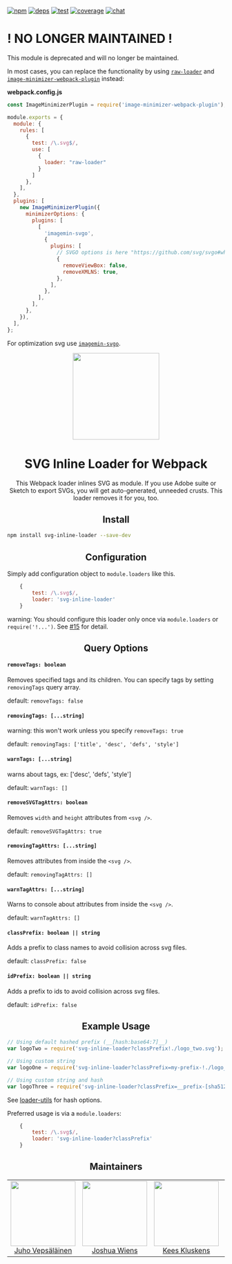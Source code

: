 [![npm][npm]][npm-url]
[![deps][deps]][deps-url]
[![test][test]][test-url]
[![coverage][cover]][cover-url]
[![chat][chat]][chat-url]

# ! NO LONGER MAINTAINED !

This module is deprecated and will no longer be maintained.

In most cases, you can replace the functionality by using [`raw-loader`](https://github.com/webpack-contrib/raw-loader) and [`image-minimizer-webpack-plugin`](https://github.com/webpack-contrib/image-minimizer-webpack-plugin) instead:

**webpack.config.js**

```js
const ImageMinimizerPlugin = require('image-minimizer-webpack-plugin');

module.exports = {
  module: {
    rules: [
      {
        test: /\.svg$/,
        use: [
          {
            loader: "raw-loader"
          }
        ]
      },
    ],
  },
  plugins: [
    new ImageMinimizerPlugin({
      minimizerOptions: {
        plugins: [
          [
            'imagemin-svgo',
            {
              plugins: [
                // SVGO options is here "https://github.com/svg/svgo#what-it-can-do"
                {
                  removeViewBox: false,
                  removeXMLNS: true,
                },
              ],
            },
          ],
        ],
      },
    }),
  ],
};
```

For optimization svg use [`imagemin-svgo`](https://github.com/imagemin/imagemin-svgo).


<div align="center">
  <!-- replace with accurate logo e.g from https://worldvectorlogo.com/ -->
  <a href="https://github.com/webpack/webpack">
    <img width="200" height="200" vspace="" hspace="25"
      src="https://cdn.rawgit.com/webpack/media/e7485eb2/logo/icon.svg">
  </a>
  <h1>SVG Inline Loader for Webpack</h1>
  <p>This Webpack loader inlines SVG as module. If you use Adobe suite or Sketch to export SVGs, you will get auto-generated, unneeded crusts. This loader removes it for you, too.<p>
</div>

<h2 align="center">Install</h2>

```bash
npm install svg-inline-loader --save-dev
```

<h2 align="center">Configuration</h2>

Simply add configuration object to `module.loaders` like this.

```javascript
    {
        test: /\.svg$/,
        loader: 'svg-inline-loader'
    }
```

warning: You should configure this loader only once via `module.loaders` or `require('!...')`. See [#15](https://github.com/webpack-contrib/svg-inline-loader/issues/15) for detail.

<h2 align="center">Query Options</h2>

#### `removeTags: boolean`

Removes specified tags and its children. You can specify tags by setting `removingTags` query array.

default: `removeTags: false`

#### `removingTags: [...string]`

warning: this won't work unless you specify `removeTags: true`

default: `removingTags: ['title', 'desc', 'defs', 'style']`

#### `warnTags: [...string]`

warns about tags, ex: ['desc', 'defs', 'style']

default: `warnTags: []`

#### `removeSVGTagAttrs: boolean`

Removes `width` and `height` attributes from `<svg />`.

default: `removeSVGTagAttrs: true`

#### `removingTagAttrs: [...string]`

Removes attributes from inside the `<svg />`.

default: `removingTagAttrs: []`

#### `warnTagAttrs: [...string]`

Warns to console about attributes from inside the `<svg />`.

default: `warnTagAttrs: []`
#### `classPrefix: boolean || string`

Adds a prefix to class names to avoid collision across svg files.

default: `classPrefix: false`

#### `idPrefix: boolean || string`

Adds a prefix to ids to avoid collision across svg files.

default: `idPrefix: false`

<h2 align="center">Example Usage</h2>

```js
// Using default hashed prefix (__[hash:base64:7]__)
var logoTwo = require('svg-inline-loader?classPrefix!./logo_two.svg');

// Using custom string
var logoOne = require('svg-inline-loader?classPrefix=my-prefix-!./logo_one.svg');

// Using custom string and hash
var logoThree = require('svg-inline-loader?classPrefix=__prefix-[sha512:hash:hex:5]__!./logo_three.svg');
```
See [loader-utils](https://github.com/webpack/loader-utils#interpolatename) for hash options.

Preferred usage is via a `module.loaders`:
```js
    {
        test: /\.svg$/,
        loader: 'svg-inline-loader?classPrefix'
    }
```

<h2 align="center">Maintainers</h2>

<table>
  <tbody>
    <tr>
      <td align="center">
        <img width="150" height="150"
        src="https://avatars3.githubusercontent.com/u/166921?v=3&s=150">
        </br>
        <a href="https://github.com/bebraw">Juho Vepsäläinen</a>
      </td>
      <td align="center">
        <img width="150" height="150"
        src="https://avatars2.githubusercontent.com/u/8420490?v=3&s=150">
        </br>
        <a href="https://github.com/d3viant0ne">Joshua Wiens</a>
      </td>
      <td align="center">
        <img width="150" height="150"
        src="https://avatars3.githubusercontent.com/u/533616?v=3&s=150">
        </br>
        <a href="https://github.com/SpaceK33z">Kees Kluskens</a>
      </td>
      <td align="center">
        <img width="150" height="150"
        src="https://avatars3.githubusercontent.com/u/3408176?v=3&s=150">
        </br>
        <a href="https://github.com/TheLarkInn">Sean Larkin</a>
      </td>
    </tr>
  <tbody>
</table>

[npm]: https://img.shields.io/npm/v/svg-inline-loader.svg
[npm-url]: https://npmjs.com/package/svg-inline-loader

[deps]: https://david-dm.org/webpack-contrib/svg-inline-loader.svg
[deps-url]: https://david-dm.org/webpack-contrib/svg-inline-loader

[chat]: https://img.shields.io/badge/gitter-webpack%2Fwebpack-brightgreen.svg
[chat-url]: https://gitter.im/webpack/webpack

[test]: https://travis-ci.org/webpack-contrib/svg-inline-loader.svg?branch=master
[test-url]: https://travis-ci.org/webpack-contrib/svg-inline-loader

[cover]: https://codecov.io/gh/webpack-contrib/svg-inline-loader/branch/master/graph/badge.svg
[cover-url]: https://codecov.io/gh/webpack-contrib/svg-inline-loader
